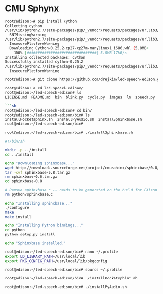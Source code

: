# CMU Sphynx


```sh
root@edison:~# pip install cython
Collecting cython
/usr/lib/python2.7/site-packages/pip/_vendor/requests/packages/urllib3/util/ssl_.py:318: SNIMissingWarning: An HTTPS requ.
  SNIMissingWarning
/usr/lib/python2.7/site-packages/pip/_vendor/requests/packages/urllib3/util/ssl_.py:122: InsecurePlatformWarning: A true .
  InsecurePlatformWarning
  Downloading Cython-0.25.2-cp27-cp27m-manylinux1_i686.whl (5.8MB)
    100% |################################| 5.8MB 17kB/s 
Installing collected packages: cython
Successfully installed cython-0.25.2
/usr/lib/python2.7/site-packages/pip/_vendor/requests/packages/urllib3/util/ssl_.py:122: InsecurePlatformWarning: A true .
  InsecurePlatformWarning
```

```sh
root@edison:~# git clone https://github.com/drejkim/led-speech-edison.git
```

```sh
root@edison:~# cd led-speech-edison/
root@edison:~/led-speech-edison# ls
LICENSE.md  README.md  bin  blink.py  cycle.py  images  lm  speech.py

```sh
root@edison:~/led-speech-edison# cd bin/
root@edison:~/led-speech-edison/bin# ls
installPocketsphinx.sh  installPyAudio.sh  installSphinxbase.sh
root@edison:~/led-speech-edison/bin# 
```

```sh
root@edison:~/led-speech-edison/bin# ./installSphinxbase.sh
```

```sh
#!/bin/sh

mkdir -p ../install
cd ../install

echo "Downloading sphinxbase..."
wget http://downloads.sourceforge.net/project/cmusphinx/sphinxbase/0.8/sphinxbase-0.8.tar.gz
tar -xvf sphinxbase-0.8.tar.gz
rm sphinxbase-0.8.tar.gz
cd sphinxbase-0.8

# Remove sphinxbase.c -- needs to be generated on the build for Edison
rm python/sphinxbase.c

echo "Installing sphinxbase..."
./configure
make
make install

echo "Installing Python bindings..."
cd python
python setup.py install

echo "Sphinxbase installed."
```

```sh
root@edison:~/led-speech-edison/bin# nano ~/.profile
export LD_LIBRARY_PATH=/usr/local/lib
export PKG_CONFIG_PATH=/usr/local/lib/pkgconfig
```

```sh
root@edison:~/led-speech-edison/bin# source ~/.profile
```

```sh
root@edison:~/led-speech-edison/bin# ./installPocketsphinx.sh
```


```sh
root@edison:~/led-speech-edison/bin# ./installPyAudio.sh
```


